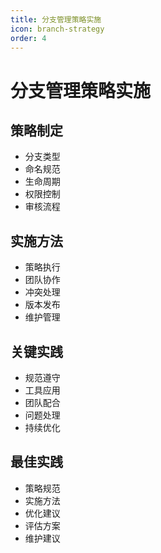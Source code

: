 ```yaml
---
title: 分支管理策略实施
icon: branch-strategy
order: 4
---
```


# 分支管理策略实施

## 策略制定
- 分支类型
- 命名规范
- 生命周期
- 权限控制
- 审核流程

## 实施方法
- 策略执行
- 团队协作
- 冲突处理
- 版本发布
- 维护管理

## 关键实践
- 规范遵守
- 工具应用
- 团队配合
- 问题处理
- 持续优化

## 最佳实践
- 策略规范
- 实施方法
- 优化建议
- 评估方案
- 维护建议
